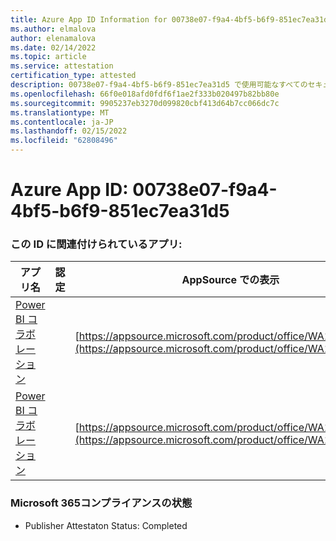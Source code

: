 ```yaml
---
title: Azure App ID Information for 00738e07-f9a4-4bf5-b6f9-851ec7ea31d5
ms.author: elmalova
author: elenamalova
ms.date: 02/14/2022
ms.topic: article
ms.service: attestation
certification_type: attested
description: 00738e07-f9a4-4bf5-b6f9-851ec7ea31d5 で使用可能なすべてのセキュリティおよびコンプライアンス情報。
ms.openlocfilehash: 66f0e018afd0fdf6f1ae2f333b020497b82bb80e
ms.sourcegitcommit: 9905237eb3270d099820cbf413d64b7cc066dc7c
ms.translationtype: MT
ms.contentlocale: ja-JP
ms.lasthandoff: 02/15/2022
ms.locfileid: "62808496"
---
```

# <a name="azure-app-id-00738e07-f9a4-4bf5-b6f9-851ec7ea31d5"></a>Azure App ID: 00738e07-f9a4-4bf5-b6f9-851ec7ea31d5


### <a name="apps-associated-with-this-id"></a>この ID に関連付けられているアプリ:
| **アプリ名** | **認定** | **AppSource での表示** |
|--------------|---------------|-----------------------|
| [Power BI コラボレーション](https://docs.microsoft.com/microsoft-365-app-certification/forward/WA104380739) |  | [https://appsource.microsoft.com/product/office/WA104380739](https://appsource.microsoft.com/product/office/WA104380739) |
| [Power BI コラボレーション](https://docs.microsoft.com/microsoft-365-app-certification/forward/WA104381384) |  | [https://appsource.microsoft.com/product/office/WA104381384](https://appsource.microsoft.com/product/office/WA104381384) |

### <a name="microsoft-365-app-compliance-status"></a>Microsoft 365コンプライアンスの状態
- Publisher Attestaton Status: Completed
